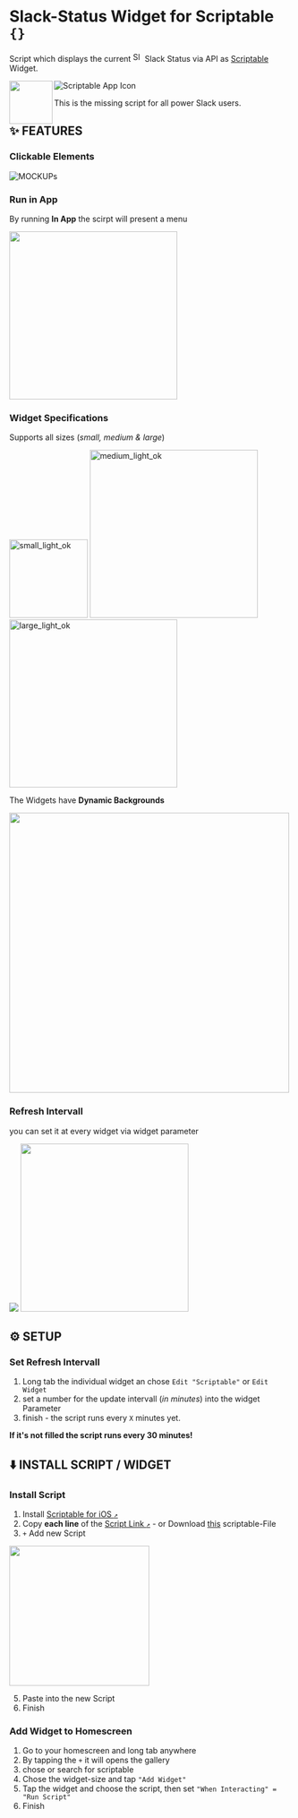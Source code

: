 # Slack-Status Widget for Scriptable `{}`

Script which displays the current  <img title="Slack Symbol" src="Symbols/Slack_Icon.png" width="17"> Slack Status via API as [Scriptable](https://apps.apple.com/us/app/scriptable/id1405459188?ign-mpt=uo%3D4) Widget.

<img alt= "" title="SlackBot" src="Symbols/SlackBot.png" width="77" align="left">

![Scriptable App Icon](https://is1-ssl.mzstatic.com/image/thumb/Purple115/v4/92/2c/8d/922c8d5d-9e5b-207b-98fd-95d3387c8387/source/77x77bb.png)

This is the missing script for all power Slack users.

## ✨ FEATURES

### Clickable Elements

![MOCKUPs](https://imgur.com/xzipg3t..png)

### Run in App

By running **In App** the scirpt will present a menu

<img title="" src="Images/runsInApp.png" width="300">

### Widget Specifications

Supports all sizes (_small, medium & large_)

<img title="small_light_ok" src="Images/small_light_ok.PNG" width="140"> 

<img title="medium_light_ok" src="Images/medium_light_ok.PNG" width="300"> 

<img title="large_light_ok" src="Images/large_light_ok.PNG" width="300">

The Widgets have **Dynamic Backgrounds**

<img title="" src="Images/dynamicBackground.png" width="500">


### Refresh Intervall

you can set it at every widget via widget parameter

![](https://i.imgur.com/org7DQql..png)
<img title="" src="Images/editWidgetParameter.png" width="300">

## ⚙️ SETUP

### Set Refresh Intervall

1. Long tab the individual widget an chose `Edit "Scriptable"` or `Edit Widget`
2. set a number for the update intervall (_in minutes_) into the widget Parameter
3. finish - the script runs every `X` minutes yet.

**If it's not filled the script runs every 30 minutes!**


## ⬇️ INSTALL SCRIPT / WIDGET

### Install Script
1. Install [Scriptable for iOS `↗`](https://apps.apple.com/us/app/scriptable/id1405459188?ign-mpt=uo%3D4)
2. Copy **each line** of the [Script Link `↗`]() - or Download [this]() scriptable-File
3. `+` Add new Script

<img title="" src="Images/addNewScript.png" width="250">

5. Paste into the new Script
6. Finish

### Add Widget to Homescreen
1. Go to your homescreen and long tab anywhere
2. By tapping the `+` it will opens the gallery
3. chose or search for scriptable
4. Chose the widget-size and tap `"Add Widget"`
5. Tap the widget and choose the script, then set `"When Interacting" = "Run Script"` 
6. Finish
